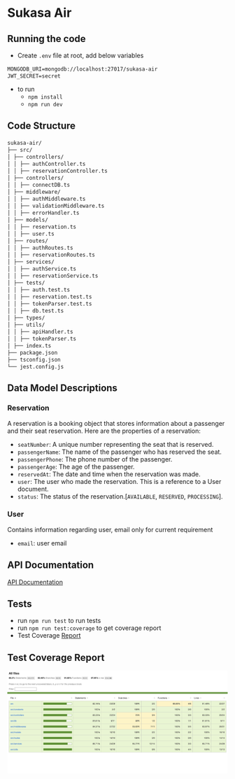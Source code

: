 # Sukasa Air

## Running the code

- Create `.env` file at root, add below variables

```
MONGODB_URI=mongodb://localhost:27017/sukasa-air
JWT_SECRET=secret
```

- to run
  - `npm install`
  - `npm run dev`

## Code Structure

```
sukasa-air/
├── src/
│ ├── controllers/
│ │ ├── authController.ts
│ │ ├── reservationController.ts
│ ├── controllers/
│ │ ├── connectDB.ts
│ ├── middleware/
│ │ ├── authMiddleware.ts
│ │ ├── validationMiddleware.ts
│ │ ├── errorHandler.ts
│ ├── models/
│ │ ├── reservation.ts
│ │ ├── user.ts
│ ├── routes/
│ │ ├── authRoutes.ts
│ │ ├── reservationRoutes.ts
│ ├── services/
│ │ ├── authService.ts
│ │ ├── reservationService.ts
│ ├── tests/
│ │ ├── auth.test.ts
│ │ ├── reservation.test.ts
│ │ ├── tokenParser.test.ts
│ │ ├── db.test.ts
│ ├── types/
│ ├── utils/
│ │ ├── apiHandler.ts
│ │ ├── tokenParser.ts
│ ├── index.ts
├── package.json
├── tsconfig.json
└── jest.config.js
```

## Data Model Descriptions

### Reservation

A reservation is a booking object that stores information about a passenger and their seat reservation. Here are the properties of a reservation:

- `seatNumber`: A unique number representing the seat that is reserved.
- `passengerName`: The name of the passenger who has reserved the seat.
- `passengerPhone`: The phone number of the passenger.
- `passengerAge`: The age of the passenger.
- `reservedAt`: The date and time when the reservation was made.
- `user`: The user who made the reservation. This is a reference to a User document.
- `status`: The status of the reservation.[`AVAILABLE`, `RESERVED`, `PROCESSING`].

### User

Contains information regarding user, email only for current requirement

- `email`: user email

## API Documentation

[API Documentation](APIs.md)

## Tests

- run `npm run test` to run tests
- run `npm run test:coverage` to get coverage report
- Test Coverage [Report](coverage/lcov-report/index.html)

## Test Coverage Report

![alt md](static/Coverage.png)
